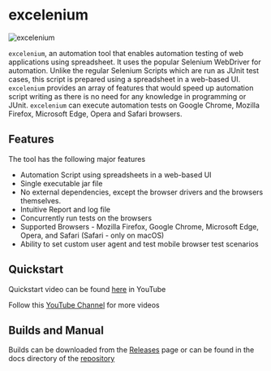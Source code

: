 # excelenium
![excelenium](https://teamnexus.in/opensource/images/excelenium.png)

`excelenium`, an automation tool that enables automation testing of web applications using spreadsheet. It uses the popular Selenium WebDriver for automation. Unlike the regular Selenium Scripts which are run as JUnit test cases, this script is prepared using a spreadsheet in a web-based UI. `excelenium` provides an array of features that would speed up automation script writing as there is no need for any knowledge in programming or JUnit. `excelenium` can execute automation tests on Google Chrome, Mozilla Firefox, Microsoft Edge, Opera and Safari browsers.

## Features

The tool has the following major features 

- Automation Script using spreadsheets in a web-based UI
- Single executable jar file
- No external dependencies, except the browser drivers and the browsers themselves.
- Intuitive Report and log file
- Concurrently run tests on the browsers
- Supported Browsers - Mozilla Firefox, Google Chrome, Microsoft Edge, Opera, and Safari (Safari - only on macOS)
-	Ability to set custom user agent and test mobile browser test scenarios

## Quickstart

Quickstart video can be found [here](https://www.youtube.com/watch?v=Pbqwp1hbEqI) in YouTube

Follow this [YouTube Channel](https://www.youtube.com/channel/UCoKbHqNdj_iyWI_mYzgzc0w) for more videos

## Builds and Manual

Builds can be downloaded from the [Releases](https://github.com/teamnexus-in/excelenium/releases/) page or can be found in the docs directory of the [repository](https://github.com/teamnexus-in/excelenium/)
